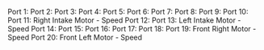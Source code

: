 Port 1: 
Port 2:
Port 3:
Port 4:
Port 5:
Port 6:
Port 7:
Port 8:
Port 9:
Port 10:
Port 11: Right Intake Motor - Speed
Port 12:
Port 13: Left Intake Motor - Speed
Port 14:
Port 15: 
Port 16:
Port 17:
Port 18:
Port 19: Front Right Motor - Speed
Port 20: Front Left Motor - Speed